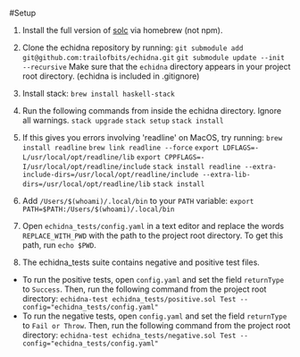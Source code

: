 #Setup

1. Install the full version of
   [solc](http://solidity.readthedocs.io/en/v0.4.24/installing-solidity.html)
   via homebrew (not npm).

2. Clone the echidna repository by running:
   `git submodule add git@github.com:trailofbits/echidna.git`
   `git submodule update --init --recursive` Make sure that the `echidna`
   directory appears in your project root directory. (echidna is included in
   .gitignore)

3. Install stack: `brew install haskell-stack`

4. Run the following commands from inside the echidna directory. Ignore all
   warnings. `stack upgrade` `stack setup` `stack install`

5. If this gives you errors involving 'readline' on MacOS, try running:
   `brew install readline` `brew link readline --force`
   `export LDFLAGS=-L/usr/local/opt/readline/lib`
   `export CPPFLAGS=-I/usr/local/opt/readline/include`
   `stack install readline --extra-include-dirs=/usr/local/opt/readline/include --extra-lib-dirs=/usr/local/opt/readline/lib`
   `stack install`

6. Add `/Users/$(whoami)/.local/bin` to your `PATH` variable:
   `export PATH=$PATH:/Users/$(whoami)/.local/bin`

7. Open `echidna_tests/config.yaml` in a text editor and replace the words
   `REPLACE_WITH_PWD` with the path to the project root directory. To get this
   path, run `echo $PWD`.

8. The echidna_tests suite contains negative and positive test files.

- To run the positive tests, open `config.yaml` and set the field `returnType`
  to `Success`. Then, run the following command from the project root directory:
  `echidna-test echidna_tests/positive.sol Test --config="echidna_tests/config.yaml"`
- To run the negative tests, open `config.yaml` and set the field `returnType`
  to `Fail or Throw`. Then, run the following command from the project root
  directory:
  `echidna-test echidna_tests/negative.sol Test --config="echidna_tests/config.yaml"`
